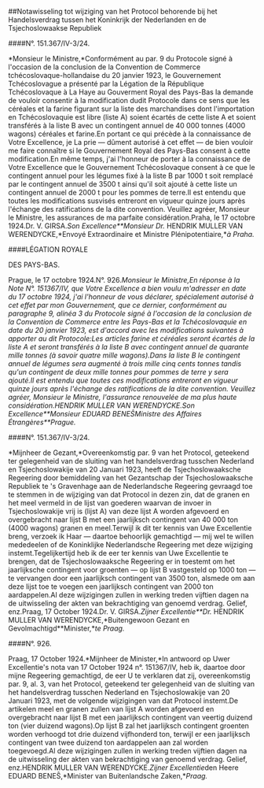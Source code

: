 <meta http-equiv='Content-Type' content='text/html; charset=utf-8' />

##Notawisseling tot wijziging van het Protocol behorende bij het Handelsverdrag tussen het Koninkrijk der Nederlanden en de Tsjechoslowaakse Republiek 

####N°. 151.367/IV-3/24.

*Monsieur le Ministre,*Conformément au par. 9 du Protocole signé à l'occasion de la conclusion de la Convention de Commerce tchécoslovaque-hollandaise du 20 janvier 1923, le Gouvernement Tchécoslovague a présenté par la Légation de la République Tchécoslovaque à La Haye au Gouverment Royal des Pays-Bas la demande de vouloir consentir à la modification dudit Protocole dans ce sens que les céréales et la farine figurant sur la liste des marchandises dont l'importation en Tchécoslovaquie est libre (liste A) soient écartés de cette liste A et soient transférés à la liste B avec un contingent annuel de 40 000 tonnes (4000 wagons) céréales et farine.En portant ce qui précède à la connaissance de Votre Excellence, je La prie — dûment autorisé à cet effet — de bien vouloir me faire connaître si le Gouvernement Royal des Pays-Bas consent à cette modification.En même temps, j'ai l'honneur de porter à la connaissance de Votre Excellence que le Gouvernement Tchécoslovaque consent à ce que le contingent annuel pour les légumes fixé à la liste B par 1000 t soit remplacé par le contingent annuel de 3500 t ainsi qu'il soit ajouté à cette liste un contingent annuel de 2000 t pour les pommes de terre.Il est entendu que toutes les modifications susvisés entreront en vigueur quinze jours après l'échange des ratifications de la dite convention.
Veuillez agréer, Monsieur le Ministre, les assurances de ma parfaite considération.Praha, le 17 octobre 1924.Dr. V. GIRSA.*Son Excellence**Monsieur Dr.* HENDRIK MULLER VAN WERENDYCKE,*Envoyé Extraordinaire et Ministre Plénipotentiaire,**à Praha.*

####LÉGATION ROYALE

DES PAYS-BAS. 

Prague, le 17 octobre 1924.N°. 926.*Monsieur le Ministre,*En réponse à la Note N°. 151367/IV, que Votre Excellence a bien voulu m'adresser en date du 17 octobre 1924, j'ai l'honneur de vous déclarer, spécialement autorisé à cet effet par mon Gouvernement, que ce dernier, conformément au paragraphe 9, alinéa 3 du Protocole signé à l'occasion de la conclusion de la Convention de Commerce entre les Pays-Bas et la Tchécoslovaquie en date du 20 janvier 1923, est d'accord avec les modifications suivantes à apporter au dit Protocole:Les articles farine et céréales seront écartés de la liste A et seront transférés à la liste B avec contingent annuel de quarante mille tonnes (à savoir quatre mille wagons).Dans la liste B le contingent annuel de légumes sera augmenté à trois mille cinq cents tonnes tandis qu'un contingent de deux mille tonnes pour pommes de terre y sera ajouté.Il est entendu que toutes ces modifications entreront en vigueur quinze jours après l'échange des ratifications de la dite convention.
Veuillez agréer, Monsieur le Ministre, l'assurance renouvelée de ma plus haute considération.HENDRIK MULLER VAN WERENDYCKE.*Son Excellence**Monsieur* EDUARD BENEŜ*Ministre des Affaires Étrangères**Prague.*

####N°. 151.367/IV-3/24.

*Mijnheer de Gezant,*Overeenkomstig par. 9 van het Protocol, geteekend ter gelegenheid van de sluiting van het handelsverdrag tusschen Nederland en Tsjechoslowakije van 20 Januari 1923, heeft de Tsjechoslowaaksche Regeering door bemiddeling van het Gezantschap der Tsjechoslowaaksche Republiek te 's Gravenhage aan de Nederlandsche Regeering gevraagd toe te stemmen in de wijziging van dat Protocol in dezen zin, dat de granen en het meel vermeld in de lijst van goederen waarvan de invoer in Tsjechoslowakije vrij is (lijst A) van deze lijst A worden afgevoerd en overgebracht naar lijst B met een jaarlijksch contingent van 40 000 ton (4000 wagons) granen en meel.Terwijl ik dit ter kennis van Uwe Excellentie breng, verzoek ik Haar — daartoe behoorlijk gemachtigd — mij wel te willen mededeelen of de Koninklijke Nederlandsche Regeering met deze wijziging instemt.Tegelijkertijd heb ik de eer ter kennis van Uwe Excellentie te brengen, dat de Tsjechoslowaaksche Regeering er in toestemt om het jaarlijksche contingent voor groenten — op lijst B vastgesteld op 1000 ton — te vervangen door een jaarlijksch contingent van 3500 ton, alsmede om aan deze lijst toe te voegen een jaarlijksch contingent van 2000 ton aardappelen.Al deze wijzigingen zullen in werking treden vijftien dagen na de uitwisseling der akten van bekrachtiging van genoemd verdrag.
Gelief, enz.Praag, 17 October 1924.Dr. V. GIRSA.*Zijner Excellentie**Dr.* HENDRIK MULLER VAN WERENDYCKE,*Buitengewoon Gezant en Gevolmachtigd**Minister,**te Praag.*

####N°. 926.

Praag, 17 October 1924.*Mijnheer de Minister,*In antwoord op Uwer Excellentie's nota van 17 October 1924 n°. 151367/IV, heb ik, daartoe door mijne Regeering gemachtigd, de eer U te verklaren dat zij, overeenkomstig par. 9, al. 3, van het Protocol, geteekend ter gelegenheid van de sluiting van het handelsverdrag tusschen Nederland en Tsjechoslowakije van 20 Januari 1923, met de volgende wijzigingen van dat Protocol instemt.De artikelen meel en granen zullen van lijst A worden afgevoerd en overgebracht naar lijst B met een jaarlijksch contingent van veertig duizend ton (vier duizend wagons).Op lijst B zal het jaarlijksch contingent groenten worden verhoogd tot drie duizend vijfhonderd ton, terwijl er een jaarlijksch contingent van twee duizend ton aardappelen aan zal worden toegevoegd.Al deze wijzigingen zullen in werking treden vijftien dagen na de uitwisseling der akten van bekrachtiging van genoemd verdrag.
Gelief, enz.HENDRIK MULLER VAN WERENDYCKE.*Zijner Excellentie*den Heere EDUARD BENEŜ,*Minister van Buitenlandsche Zaken,**Praag.*


